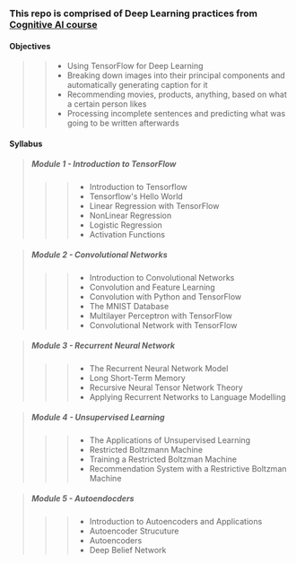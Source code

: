 ### This repo is comprised of Deep Learning practices from [Cognitive AI course](https://courses.cognitiveclass.ai/courses/course-v1:CognitiveClass+ML0120ENv2+2018/courseware/da924c023b9b4009972ea7f973a572b8/)

#### Objectives
>> * Using TensorFlow for Deep Learning
>> * Breaking down images into their principal components and automatically generating caption for it
>> * Recommending movies, products, anything, based on what a certain person likes
>> * Processing incomplete sentences and predicting what was going to be written afterwards

#### Syllabus
> ##### Module 1 - Introduction to TensorFlow
>>> * Introduction to Tensorflow
>>> * Tensorflow's Hello World
>>> * Linear Regression with TensorFlow
>>> * NonLinear Regression
>>> * Logistic Regression
>>> * Activation Functions

> ##### Module 2 - Convolutional Networks
>>> * Introduction to Convolutional Networks
>>> * Convolution and Feature Learning
>>> * Convolution with Python and TensorFlow
>>> * The MNIST Database
>>> * Multilayer Perceptron with TensorFlow
>>> * Convolutional Network with TensorFlow

> ##### Module 3 - Recurrent Neural Network
>>> * The Recurrent Neural Network Model
>>> * Long Short-Term Memory
>>> * Recursive Neural Tensor Network Theory
>>> * Applying Recurrent Networks to Language Modelling

> ##### Module 4 - Unsupervised Learning
>>> * The Applications of Unsupervised Learning
>>> * Restricted Boltzmann Machine
>>> * Training a Restricted Boltzman Machine
>>> * Recommendation System with a Restrictive Boltzman Machine

> ##### Module 5 - Autoendocders
>>> * Introduction to Autoencoders and Applications
>>> * Autoencoder Strucuture
>>> * Autoencoders
>>> * Deep Belief Network
